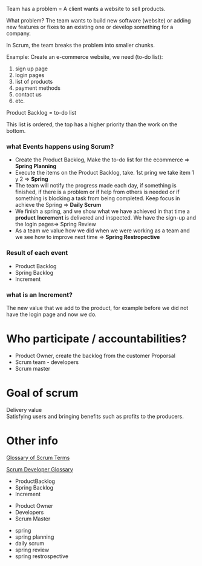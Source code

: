 Team has a problem = A client wants a website to sell products.

What problem? The team wants to build new software (website) or adding new features or fixes to an existing one or develop something for a company.


In Scrum, the team breaks the problem into smaller chunks.

Example: Create an e-commerce website, we need (to-do list):
1. sign up page
2. login pages
3. list of products
4. payment methods
5. contact us
6. etc.


Product Backlog = to-do list 

This list is ordered,  the top has a higher priority than the work on the bottom.

### what Events happens using Scrum?
- Create the Product Backlog, Make the to-do list for the ecommerce => **Spring Planning**
- Execute the items on the Product Backlog, take. 1st pring we take item 1 y 2 => **Spring** 
- The team will notify the progress made each day, if something is finished, if there is a problem or if help from others is needed or if something is blocking a task from being completed. Keep focus in achieve the Spring => **Daily Scrum** 
- We finish a spring, and we show what we have achieved in that time  a **product** **Increment** is delivered and inspected. We have the sign-up and the login pages=> Spring Review
- As a team we value how we did when we were working as a team and we see how to improve next time => **Spring Restropective**


### Result of each event
 - Product Backlog 
 - Spring Backlog 
 - Increment 

### what is an Increment?
The new value that we add to the product, for example before we did not have the login page and now we do.

# Who participate / accountabilities?
- Product Owner, create the backlog from the customer Proporsal
- Scrum team - developers
- Scrum master

# Goal of scrum 
Delivery value
<br>Satisfying users and bringing benefits such as profits to the producers.
# Other info
[Glossary of Scrum Terms
](https://www.scrum.org/resources/scrum-glossary)

[Scrum Developer Glossary](https://www.scrum.org/resources/professional-scrum-developer-glossary)

* ProductBacklog
* Spring Backlog
* Increment
- Product Owner
- Developers
- Scrum Master
* spring
* spring planning
* daily scrum
* spring review
* spring restrospective